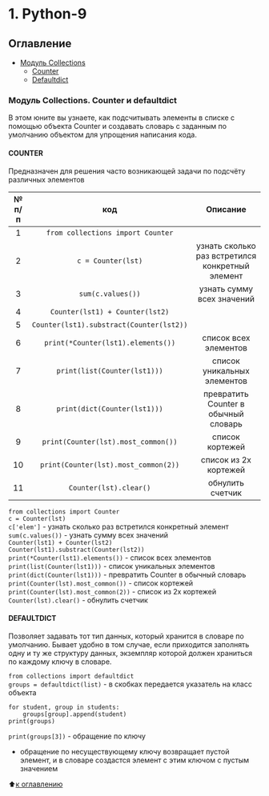 # 1. Python-9

## Оглавление 
* [Модуль Collections](#модуль-collections-counter-и-defaultdict)  
    + [Counter](#counter)
    + [Defaultdict](#defaultdict)

### Модуль Collections. Counter и defaultdict
В этом юните вы узнаете, как подсчитывать элементы в списке с помощью объекта Counter и создавать словарь с заданным по умолчанию объектом для упрощения написания кода.  

#### COUNTER
Предназначен для решения часто возникающей задачи по подсчёту различных элементов  

№ п/п |код     | Описание
:----:|:------:|:----------:
1     |`from collections import Counter`|
2     |`c = Counter(lst)`|узнать сколько раз встретился конкретный элемент
3     |`sum(c.values())`|узнать сумму всех значений
4     |`Counter(lst1) + Counter(lst2)`| 
5     |`Counter(lst1).substract(Counter(lst2))`| 
6     |`print(*Counter(lst1).elements())`|список всех элементов
7     |`print(list(Counter(lst1)))`|список уникальных элементов 
8     |`print(dict(Counter(lst1)))`|превратить Counter в обычный словарь
9     |`print(Counter(lst).most_common())`|список кортежей
10     |`print(Counter(lst).most_common(2))`|список из 2х кортежей
11     |`Counter(lst).clear()`|обнулить счетчик



`from collections import Counter`  
`c = Counter(lst)`  
`c['elem']` - узнать сколько раз встретился конкретный элемент  
`sum(c.values())` - узнать сумму всех значений  
`Counter(lst1) + Counter(lst2)`  
`Counter(lst1).substract(Counter(lst2))`  
`print(*Counter(lst1).elements())` - список всех элементов  
`print(list(Counter(lst1)))` - список уникальных элементов  
`print(dict(Counter(lst1)))` - превратить Counter в обычный словарь  
`print(Counter(lst).most_common())` - список кортежей  
`print(Counter(lst).most_common(2))` - список из 2х кортежей  
`Counter(lst).clear()` - обнулить счетчик  

#### DEFAULTDICT
Позволяет задавать тот тип данных, который хранится в словаре по умолчанию. Бывает удобно в том случае, если приходится заполнять одну и ту же структуру данных, экземпляр которой должен храниться по каждому ключу в словаре.  

`from collections import defaultdict`  
`groups = defaultdict(list)` - в скобках передается указатель на класс объекта  

```
for student, group in students:  
    groups[group].append(student)  
print(groups)  
```  

`print(groups[3])` - обращение по ключу  
* обращение по несуществующему ключу возвращает пустой элемент, и в словаре создастся элемент с этим ключом с пустым значением  


:arrow_up:[к оглавлению](#оглавление)